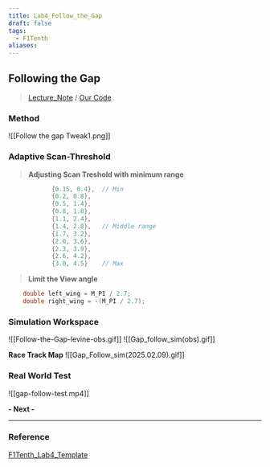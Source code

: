 ```yaml
---
title: Lab4_Follow_the_Gap
draft: false
tags:
  - F1Tenth
aliases:
---
```

## Following the Gap
> [Lecture_Note](https://docs.google.com/presentation/d/1icJ0SHz2Q6JybGRywRTIHEpZbuQ_K2lmvEoJ-sYO4C4/edit#slide=id.p22) / [Our Code](https://github.com/thejourneyofbabo/f1sim_ws/tree/master/src/lecture_ws/f1tenth_lab4_template)
### Method
![[Follow the gap Tweak1.png]]
### Adaptive Scan-Threshold
> **Adjusting Scan Treshold with minimum range**
``` cpp
            {0.15, 0.4},  // Min
            {0.2, 0.8},   
            {0.5, 1.4},   
            {0.8, 1.8},
            {1.1, 2.4},
            {1.4, 2.8},   // Middle range
            {1.7, 3.2},
            {2.0, 3.6},
            {2.3, 3.9},
            {2.6, 4.2},
            {3.0, 4.5}    // Max

```

> **Limit the View angle**
```cpp
    double left_wing = M_PI / 2.7;
    double right_wing = -(M_PI / 2.7);

```
### Simulation Workspace
![[Follow-the-Gap-levine-obs.gif]]
![[Gap_follow_sim(obs).gif]]

**Race Track Map**
![[Gap_Follow_sim(2025.02.09).gif]]
### Real World Test
![[gap-follow-test.mp4]]

**- Next -**


---
### Reference
[F1Tenth_Lab4_Template](https://github.com/f1tenth/f1tenth_lab4_template)